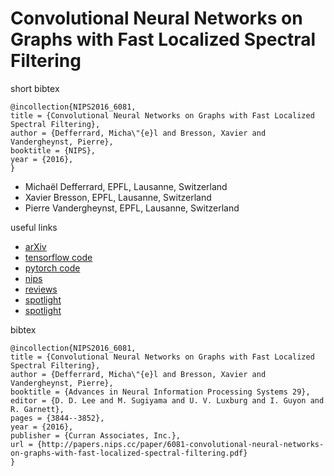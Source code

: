 # Convolutional Neural Networks on Graphs with Fast Localized Spectral Filtering
short bibtex
```
@incollection{NIPS2016_6081,
title = {Convolutional Neural Networks on Graphs with Fast Localized Spectral Filtering},
author = {Defferrard, Micha\"{e}l and Bresson, Xavier and Vandergheynst, Pierre},
booktitle = {NIPS},
year = {2016},
}
```
- Michaël Defferrard, EPFL, Lausanne, Switzerland
- Xavier Bresson, EPFL, Lausanne, Switzerland
- Pierre Vandergheynst, EPFL, Lausanne, Switzerland

useful links
- [arXiv](https://arxiv.org/pdf/1606.09375.pdf)
- [tensorflow code](https://github.com/mdeff/cnn_graph)
- [pytorch code](https://github.com/xbresson/graph_convnets_pytorch)
- [nips](https://papers.nips.cc/paper/6081-convolutional-neural-networks-on-graphs-with-fast-localized-spectral-filtering)
- [reviews](http://media.nips.cc/nipsbooks/nipspapers/paper_files/nips29/reviews/1911.html)
- [spotlight](https://www.youtube.com/watch?v=cIA_m7vwOVQ)
- [spotlight](https://www.youtube.com/watch?v=cIA_m7vwOVQ)



bibtex
```
@incollection{NIPS2016_6081,
title = {Convolutional Neural Networks on Graphs with Fast Localized Spectral Filtering},
author = {Defferrard, Micha\"{e}l and Bresson, Xavier and Vandergheynst, Pierre},
booktitle = {Advances in Neural Information Processing Systems 29},
editor = {D. D. Lee and M. Sugiyama and U. V. Luxburg and I. Guyon and R. Garnett},
pages = {3844--3852},
year = {2016},
publisher = {Curran Associates, Inc.},
url = {http://papers.nips.cc/paper/6081-convolutional-neural-networks-on-graphs-with-fast-localized-spectral-filtering.pdf}
}
```
